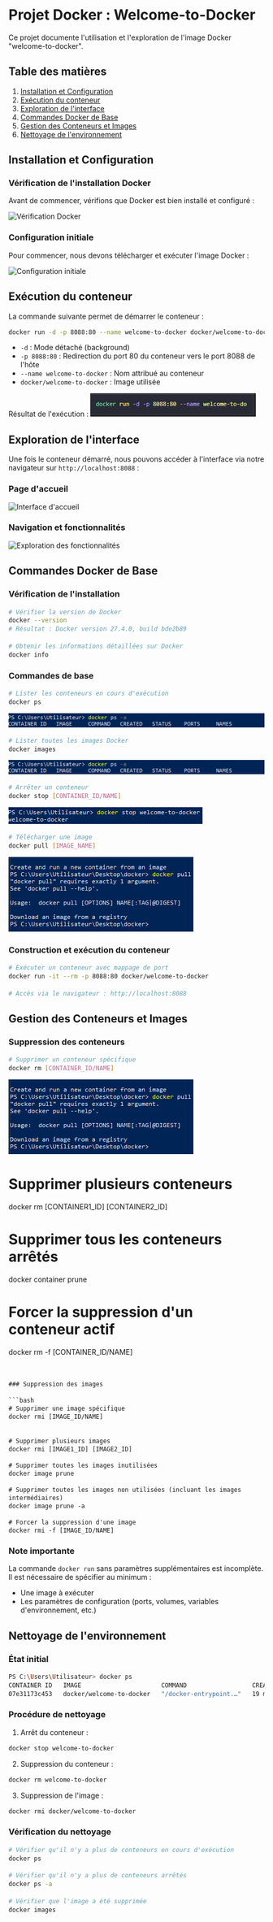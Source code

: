 # Projet Docker : Welcome-to-Docker

Ce projet documente l'utilisation et l'exploration de l'image Docker "welcome-to-docker".

## Table des matières

1. [Installation et Configuration](#installation-et-configuration)
2. [Exécution du conteneur](#exécution-du-conteneur)
3. [Exploration de l'interface](#exploration-de-linterface)
4. [Commandes Docker de Base](#commandes-docker-de-base)
5. [Gestion des Conteneurs et Images](#gestion-des-conteneurs-et-images)
6. [Nettoyage de l'environnement](#nettoyage-de-lenvironnement)

## Installation et Configuration

### Vérification de l'installation Docker
Avant de commencer, vérifions que Docker est bien installé et configuré :

![Vérification Docker](./images/Capture_d'écran1.png)

### Configuration initiale
Pour commencer, nous devons télécharger et exécuter l'image Docker :

![Configuration initiale](./images/Capture_d'écran2.png)

## Exécution du conteneur

La commande suivante permet de démarrer le conteneur :

```bash
docker run -d -p 8088:80 --name welcome-to-docker docker/welcome-to-docker
```

- `-d` : Mode détaché (background)
- `-p 8088:80` : Redirection du port 80 du conteneur vers le port 8088 de l'hôte
- `--name welcome-to-docker` : Nom attribué au conteneur
- `docker/welcome-to-docker` : Image utilisée

Résultat de l'exécution :
![Exécution du conteneur](./images/Capture_d’écran3.png)

## Exploration de l'interface

Une fois le conteneur démarré, nous pouvons accéder à l'interface via notre navigateur sur `http://localhost:8088` :

### Page d'accueil
![Interface d'accueil](./images/Capture_d'écran4.png)

### Navigation et fonctionnalités
![Exploration des fonctionnalités](./images/Capture_d'écran5.png)

## Commandes Docker de Base

### Vérification de l'installation

```bash
# Vérifier la version de Docker
docker --version
# Résultat : Docker version 27.4.0, build bde2b89

# Obtenir les informations détaillées sur Docker
docker info
```

### Commandes de base

```bash
# Lister les conteneurs en cours d'exécution
docker ps
```
![Liste des conteneurs](./images/Capture_d’écran9.png)

```bash
# Lister toutes les images Docker
docker images
```
![Liste des images](./images/Capture_d’écran9.png)

```bash
# Arrêter un conteneur
docker stop [CONTAINER_ID/NAME]
```
![Arrêt du conteneur](./images/Capture_d’écran6.png)

```bash
# Télécharger une image
docker pull [IMAGE_NAME]
```
![Arrêt du conteneur](./images/Capture_d’écran16.png)

### Construction et exécution du conteneur

```bash
# Exécuter un conteneur avec mappage de port
docker run -it --rm -p 8088:80 docker/welcome-to-docker

# Accès via le navigateur : http://localhost:8088
```

## Gestion des Conteneurs et Images

### Suppression des conteneurs

```bash
# Supprimer un conteneur spécifique
docker rm [CONTAINER_ID/NAME]
```
![Arrêt du conteneur](./images/Capture_d’écran16.png)

# Supprimer plusieurs conteneurs
docker rm [CONTAINER1_ID] [CONTAINER2_ID]

# Supprimer tous les conteneurs arrêtés
docker container prune

# Forcer la suppression d'un conteneur actif
docker rm -f [CONTAINER_ID/NAME]
```


### Suppression des images

```bash
# Supprimer une image spécifique
docker rmi [IMAGE_ID/NAME]


# Supprimer plusieurs images
docker rmi [IMAGE1_ID] [IMAGE2_ID]

# Supprimer toutes les images inutilisées
docker image prune

# Supprimer toutes les images non utilisées (incluant les images intermédiaires)
docker image prune -a

# Forcer la suppression d'une image
docker rmi -f [IMAGE_ID/NAME]
```

### Note importante
La commande `docker run` sans paramètres supplémentaires est incomplète. Il est nécessaire de spécifier au minimum :
- Une image à exécuter
- Les paramètres de configuration (ports, volumes, variables d'environnement, etc.) 

## Nettoyage de l'environnement

### État initial
```bash
PS C:\Users\Utilisateur> docker ps
CONTAINER ID   IMAGE                      COMMAND                  CREATED          STATUS          PORTS                  NAMES
07e31173c453   docker/welcome-to-docker   "/docker-entrypoint.…"   19 minutes ago   Up 19 minutes   0.0.0.0:8088->80/tcp   welcome-to-docker
```

### Procédure de nettoyage

1. Arrêt du conteneur :
```bash
docker stop welcome-to-docker
```

2. Suppression du conteneur :
```bash
docker rm welcome-to-docker
```

3. Suppression de l'image :
```bash
docker rmi docker/welcome-to-docker
```

### Vérification du nettoyage
```bash
# Vérifier qu'il n'y a plus de conteneurs en cours d'exécution
docker ps

# Vérifier qu'il n'y a plus de conteneurs arrêtés
docker ps -a

# Vérifier que l'image a été supprimée
docker images
``` 